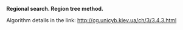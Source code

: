 **Regional search. Region tree method.**

Algorithm details in the link: http://cg.unicyb.kiev.ua/ch/3/3.4.3.html
